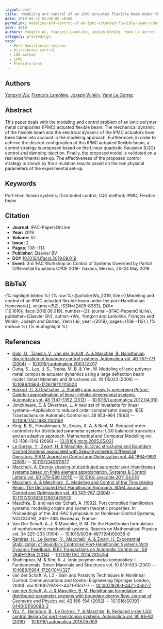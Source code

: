 ```yaml
---
layout: post
title: "Modeling and control of an IPMC actuated flexible beam under the port-Hamiltonian framework"
date: 2019-08-23 00:00:00 +0100
permalink: modeling-and-control-of-an-ipmc-actuated-flexible-beam-under-the-port-hamiltonian-framework
year: 2019
authors: Yongxin Wu, François Lamoline, Joseph Winkin, Yann Le Gorrec
category: proceedings
tags:
  - Port-Hamiltonian systems
  - Distributed control
  - LQG method
  - IPMC
  - Flexible beam
---
```

 
## Authors
[Yongxin Wu](authors/yongxin_wu), [François Lamoline](authors/francois_lamoline), [Joseph Winkin](authors/joseph_j_winkin), [Yann Le Gorrec](authors/yann_le_gorrec)
 
## Abstract
This paper deals with the modeling and control problem of an ionic polymer metal composites (IPMC) actuated flexible beam. The mechanical dynamic of the flexible beam and the electrical dynamic of the IPMC actuators have been taken into account in the modeling approach. Furthermore, in order to achieve the desired configuration of this IPMC actuated flexible beam, a control strategy is proposed based on the Linear quadratic Gaussian (LQG) control and damping injection. Finally, the proposed model is validated on a real experimental set-up. The effectiveness of the proposed control strategy is shown by the simulation results based on the real physical parameters of the experimental set-up.
 
## Keywords
Port-Hamiltonian systems; Distributed control; LQG method; IPMC; Flexible beam
 
## Citation
- **Journal:** IFAC-PapersOnLine
- **Year:** 2019
- **Volume:** 52
- **Issue:** 2
- **Pages:** 108--113
- **Publisher:** Elsevier BV
- **DOI:** [10.1016/j.ifacol.2019.08.019](https://doi.org/10.1016/j.ifacol.2019.08.019)
- **Event:** 3rd IFAC Workshop on Control of Systems Governed by Partial Differential Equations CPDE 2019- Oaxaca, Mexico, 20–24 May 2019
 
## BibTeX
{% highlight bibtex %}
{% raw %}
@article{Wu_2019,
  title={{Modeling and control of an IPMC actuated flexible beam under the port-Hamiltonian framework}},
  volume={52},
  ISSN={2405-8963},
  DOI={10.1016/j.ifacol.2019.08.019},
  number={2},
  journal={IFAC-PapersOnLine},
  publisher={Elsevier BV},
  author={Wu, Yongxin and Lamoline, François and Winkin, Joseph and Gorrec, Yann Le},
  year={2019},
  pages={108--113}
}
{% endraw %}
{% endhighlight %}
 
## References
- [Golo, G., Talasila, V., van der Schaft, A. & Maschke, B. Hamiltonian discretization of boundary control systems. Automatica vol. 40 757–771 (2004)](hamiltonian-discretization-of-boundary-control-systems) -- [10.1016/j.automatica.2003.12.017](https://doi.org/10.1016/j.automatica.2003.12.017)
- Gutta, S., Lee, J. S., Trabia, M. B. & Yim, W. Modeling of ionic polymer metal composite actuator dynamics using a large deflection beam model. Smart Materials and Structures vol. 18 115023 (2009) -- [10.1088/0964-1726/18/11/115023](https://doi.org/10.1088/0964-1726/18/11/115023)
- [Harkort, C. & Deutscher, J. Stability and passivity preserving Petrov–Galerkin approximation of linear infinite-dimensional systems. Automatica vol. 48 1347–1352 (2012)](stability-and-passivity-preserving-petrov-galerkin-approximation-of-linear-infinite-dimensional-systems) -- [10.1016/j.automatica.2012.04.010](https://doi.org/10.1016/j.automatica.2012.04.010)
- Jonckheere, E. & Silverman, L. A new set of invariants for linear systems--Application to reduced order compensator design. IEEE Transactions on Automatic Control vol. 28 953–964 (1983) -- [10.1109/TAC.1983.1103159](https://doi.org/10.1109/TAC.1983.1103159)
- King, B. B., Hovakimyan, N., Evans, K. A. & Buhl, M. Reduced order controllers for distributed parameter systems: LQG balanced truncation and an adaptive approach. Mathematical and Computer Modelling vol. 43 1136–1149 (2006) -- [10.1016/j.mcm.2005.05.031](https://doi.org/10.1016/j.mcm.2005.05.031)
- [Le Gorrec, Y., Zwart, H. & Maschke, B. Dirac structures and Boundary Control Systems associated with Skew-Symmetric Differential Operators. SIAM Journal on Control and Optimization vol. 44 1864–1892 (2005)](dirac-structures-and-boundary-control-systems-associated-with-skew-symmetric-differential-operators) -- [10.1137/040611677](https://doi.org/10.1137/040611677)
- [Macchelli, A. Energy shaping of distributed parameter port-Hamiltonian systems based on finite element approximation. Systems &amp; Control Letters vol. 60 579–589 (2011)](energy-shaping-of-distributed-parameter-port-hamiltonian-systems-based-on-finite-element-approximation) -- [10.1016/j.sysconle.2011.04.016](https://doi.org/10.1016/j.sysconle.2011.04.016)
- [Macchelli, A. & Melchiorri, C. Modeling and Control of the Timoshenko Beam. The Distributed Port Hamiltonian Approach. SIAM Journal on Control and Optimization vol. 43 743–767 (2004)](modeling-and-control-of-the-timoshenko-beam-the-distributed-port-hamiltonian-approach) -- [10.1137/S0363012903429530](https://doi.org/10.1137/S0363012903429530)
- Maschke, B. and van der Schaft, A. (1992). Port controlled Hamiltonian systems: modeling origins and system theoretic properties. In Proceedings of the 3rd IFAC Symposium on Nonlinear Control Systems, NOLCOS’92, 282– 288. Bordeaux, France.
- Van Der Schaft, A. J. & Maschke, B. M. On the Hamiltonian formulation of nonholonomic mechanical systems. Reports on Mathematical Physics vol. 34 225–233 (1994) -- [10.1016/0034-4877(94)90038-8](https://doi.org/10.1016/0034-4877(94)90038-8)
- [Ramirez, H., Le Gorrec, Y., Macchelli, A. & Zwart, H. Exponential Stabilization of Boundary Controlled Port-Hamiltonian Systems With Dynamic Feedback. IEEE Transactions on Automatic Control vol. 59 2849–2855 (2014)](exponential-stabilization-of-boundary-controlled-port-hamiltonian-systems-with-dynamic-feedback) -- [10.1109/TAC.2014.2315754](https://doi.org/10.1109/TAC.2014.2315754)
- Shahinpoor, M. & Kim, K. J. Ionic polymer-metal composites: I. Fundamentals. Smart Materials and Structures vol. 10 819–833 (2001) -- [10.1088/0964-1726/10/4/327](https://doi.org/10.1088/0964-1726/10/4/327)
- van der Schaft, A. L2 - Gain and Passivity Techniques in Nonlinear Control. Communications and Control Engineering (Springer London, 2000). doi:10.1007/978-1-4471-0507-7 -- [10.1007/978-1-4471-0507-7](https://doi.org/10.1007/978-1-4471-0507-7)
- [van der Schaft, A. J. & Maschke, B. M. Hamiltonian formulation of distributed-parameter systems with boundary energy flow. Journal of Geometry and Physics vol. 42 166–194 (2002)](hamiltonian-formulation-of-distributed-parameter-systems-with-boundary-energy-flow) -- [10.1016/S0393-0440(01)00083-3](https://doi.org/10.1016/S0393-0440(01)00083-3)
- [Wu, Y., Hamroun, B., Le Gorrec, Y. & Maschke, B. Reduced order LQG control design for port Hamiltonian systems. Automatica vol. 95 86–92 (2018)](reduced-order-lqg-control-design-for-port-hamiltonian-systems) -- [10.1016/j.automatica.2018.05.003](https://doi.org/10.1016/j.automatica.2018.05.003)


